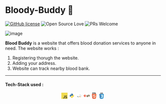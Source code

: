 # Bloody-Buddy 🏥
[![GitHub license](https://img.shields.io/badge/license-MIT-blue.svg)](LICENSE) ![Open Source Love](https://badges.frapsoft.com/os/v2/open-source.svg?v=103)  ![PRs Welcome](https://img.shields.io/badge/PRs-welcome-green.svg)

![image](https://user-images.githubusercontent.com/75671152/132247486-0eb918aa-7f5e-4042-8380-82ce77d4d289.png)

**Blood Buddy** is a website that offers blood donation services to anyone in need. The website works :

1. Registering thorugh the website.
2. Adding your address.
3. Website can track nearby blood bank.

<hr>

#### Tech-Stack used :

  <p align ="center"><code><img height="20" src="https://raw.githubusercontent.com/github/explore/80688e429a7d4ef2fca1e82350fe8e3517d3494d/topics/javascript/javascript.png"></code>
<code><img height="20" src="https://raw.githubusercontent.com/github/explore/80688e429a7d4ef2fca1e82350fe8e3517d3494d/topics/python/python.png"></code>
<code><img height="20" src="https://raw.githubusercontent.com/github/explore/80688e429a7d4ef2fca1e82350fe8e3517d3494d/topics/mysql/mysql.png"></code>
<code><img height="20" src="https://raw.githubusercontent.com/github/explore/80688e429a7d4ef2fca1e82350fe8e3517d3494d/topics/git/git.png"></code>
  <code><img height="20" src="https://raw.githubusercontent.com/github/explore/80688e429a7d4ef2fca1e82350fe8e3517d3494d/topics/html/html.png"></code>
  <code><img height="20" src="https://raw.githubusercontent.com/github/explore/80688e429a7d4ef2fca1e82350fe8e3517d3494d/topics/css/css.png"></code>







